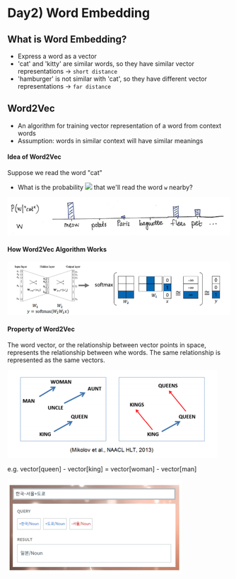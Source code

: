 # Day2) Word Embedding

## What is Word Embedding?

- Express a word as a vector
- 'cat' and 'kitty' are similar words, so they have similar vector representations -> `short distance`
- 'hamburger' is not similar with 'cat', so they have different vector representations -> `far distance`



## Word2Vec

- An algorithm for training vector representation of a word from context words
- Assumption: words in similar context will have similar meanings 



#### Idea of Word2Vec

Suppose we read the word "cat"

- What is the probability <img src="https://render.githubusercontent.com/render/math?math=\mathrm{P}(\underline{\mathbf{w}}{ cat })"> that we'll read the word `w` nearby?

<img src='../../assets/images/nlp-02-01.png'>



#### How Word2Vec Algorithm Works

<img src='../../assets/images/nlp-02-02.png'>



#### Property of Word2Vec

The word vector, or the relationship between vector points in space, represents the relationship between whe words. The same relationship is represented as the same vectors.

<img src='../../assets/images/nlp-02-03.png'>

e.g. vector[queen] - vector[king] = vector[woman] - vector[man]

<img src='../../assets/images/nlp-02-04.png'>

